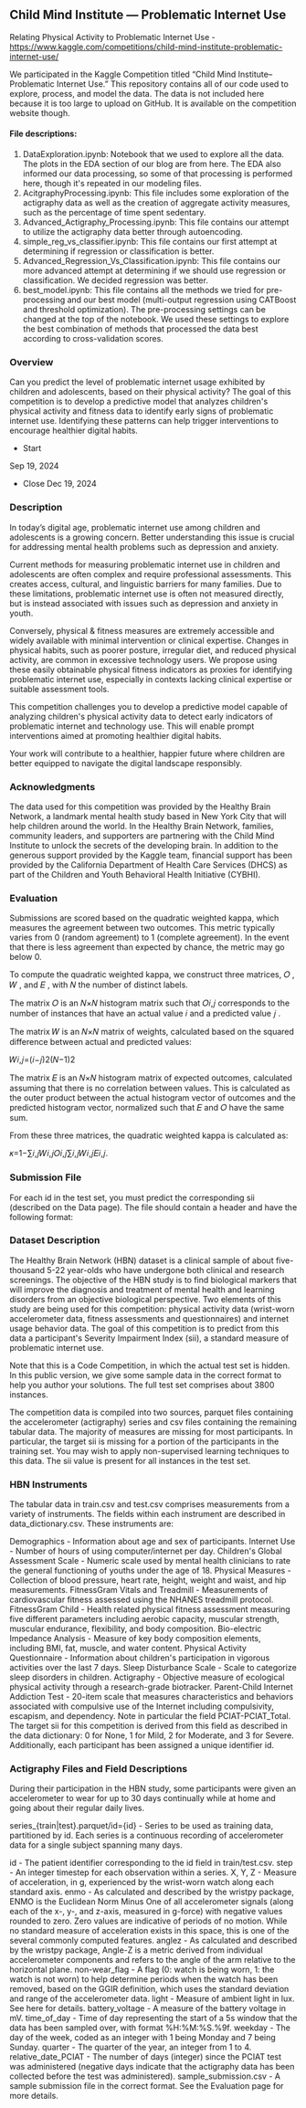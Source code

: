 ## **Child Mind Institute — Problematic Internet Use**
Relating Physical Activity to Problematic Internet Use - https://www.kaggle.com/competitions/child-mind-institute-problematic-internet-use/

We participated in the Kaggle Competition titled “Child Mind Institute–Problematic Internet Use.” This repository contains all of our code used to explore, process, and model the data. The data is not included here because it is too large to upload on GitHub. It is available on the competition website though.

#### File descriptions:

1) DataExploration.ipynb: Notebook that we used to explore all the data. The plots in the EDA section of our blog are from here. The EDA also informed our data processing, so some of that processing is performed here, though it's repeated in our modeling files.
2) AcitgraphyProcessing.ipynb: This file includes some exploration of the actigraphy data as well as the creation of aggregate activity measures, such as the percentage of time spent sedentary.
3) Advanced_Actigraphy_Processing.ipynb: This file contains our attempt to utilize the actigraphy data better through autoencoding.
4) simple_reg_vs_classifier.ipynb: This file contains our first attempt at determining if regression or classification is better.
5) Advanced_Regression_Vs_Classification.ipynb: This file contains our more advanced attempt at determining if we should use regression or classification. We decided regression was better.
6) best_model.ipynb: This file contains all the methods we tried for pre-processing and our best model (multi-output regression using CATBoost and threshold optimization). The pre-processing settings can be changed at the top of the notebook. We used these settings to explore the best combination of methods that processed the data best according to cross-validation scores.


### Overview
Can you predict the level of problematic internet usage exhibited by children and adolescents, based on their physical activity? The goal of this competition is to develop a predictive model that analyzes children's physical activity and fitness data to identify early signs of problematic internet use. Identifying these patterns can help trigger interventions to encourage healthier digital habits.

* Start

Sep 19, 2024
* Close
Dec 19, 2024

### Description
In today’s digital age, problematic internet use among children and adolescents is a growing concern. Better understanding this issue is crucial for addressing mental health problems such as depression and anxiety.

Current methods for measuring problematic internet use in children and adolescents are often complex and require professional assessments. This creates access, cultural, and linguistic barriers for many families. Due to these limitations, problematic internet use is often not measured directly, but is instead associated with issues such as depression and anxiety in youth.

Conversely, physical & fitness measures are extremely accessible and widely available with minimal intervention or clinical expertise. Changes in physical habits, such as poorer posture, irregular diet, and reduced physical activity, are common in excessive technology users. We propose using these easily obtainable physical fitness indicators as proxies for identifying problematic internet use, especially in contexts lacking clinical expertise or suitable assessment tools.

This competition challenges you to develop a predictive model capable of analyzing children's physical activity data to detect early indicators of problematic internet and technology use. This will enable prompt interventions aimed at promoting healthier digital habits.

Your work will contribute to a healthier, happier future where children are better equipped to navigate the digital landscape responsibly.

### Acknowledgments
The data used for this competition was provided by the Healthy Brain Network, a landmark mental health study based in New York City that will help children around the world. In the Healthy Brain Network, families, community leaders, and supporters are partnering with the Child Mind Institute to unlock the secrets of the developing brain. In addition to the generous support provided by the Kaggle team, financial support has been provided by the California Department of Health Care Services (DHCS) as part of the Children and Youth Behavioral Health Initiative (CYBHI).

### Evaluation
Submissions are scored based on the quadratic weighted kappa, which measures the agreement between two outcomes. This metric typically varies from 0 (random agreement) to 1 (complete agreement). In the event that there is less agreement than expected by chance, the metric may go below 0.

To compute the quadratic weighted kappa, we construct three matrices, 𝑂
, 𝑊
, and 𝐸
, with 𝑁
 the number of distinct labels.

The matrix 𝑂
 is an 𝑁×𝑁
 histogram matrix such that 𝑂𝑖,𝑗
 corresponds to the number of instances that have an actual value 𝑖
 and a predicted value 𝑗
.

The matrix 𝑊
 is an 𝑁×𝑁
 matrix of weights, calculated based on the squared difference between actual and predicted values:

𝑊𝑖,𝑗=(𝑖−𝑗)2(𝑁−1)2

The matrix 𝐸
 is an 𝑁×𝑁
 histogram matrix of expected outcomes, calculated assuming that there is no correlation between values. This is calculated as the outer product between the actual histogram vector of outcomes and the predicted histogram vector, normalized such that 𝐸
 and 𝑂
 have the same sum.

From these three matrices, the quadratic weighted kappa is calculated as: 

𝜅=1−∑𝑖,𝑗𝑊𝑖,𝑗𝑂𝑖,𝑗∑𝑖,𝑗𝑊𝑖,𝑗𝐸𝑖,𝑗.

### Submission File
For each id in the test set, you must predict the corresponding sii (described on the Data page). The file should contain a header and have the following format:

### Dataset Description
The Healthy Brain Network (HBN) dataset is a clinical sample of about five-thousand 5-22 year-olds who have undergone both clinical and research screenings. The objective of the HBN study is to find biological markers that will improve the diagnosis and treatment of mental health and learning disorders from an objective biological perspective. Two elements of this study are being used for this competition: physical activity data (wrist-worn accelerometer data, fitness assessments and questionnaires) and internet usage behavior data. The goal of this competition is to predict from this data a participant's Severity Impairment Index (sii), a standard measure of problematic internet use.

Note that this is a Code Competition, in which the actual test set is hidden. In this public version, we give some sample data in the correct format to help you author your solutions. The full test set comprises about 3800 instances.

The competition data is compiled into two sources, parquet files containing the accelerometer (actigraphy) series and csv files containing the remaining tabular data. The majority of measures are missing for most participants. In particular, the target sii is missing for a portion of the participants in the training set. You may wish to apply non-supervised learning techniques to this data. The sii value is present for all instances in the test set.

### HBN Instruments
The tabular data in train.csv and test.csv comprises measurements from a variety of instruments. The fields within each instrument are described in data_dictionary.csv. These instruments are:

Demographics - Information about age and sex of participants.
Internet Use - Number of hours of using computer/internet per day.
Children's Global Assessment Scale - Numeric scale used by mental health clinicians to rate the general functioning of youths under the age of 18.
Physical Measures - Collection of blood pressure, heart rate, height, weight and waist, and hip measurements.
FitnessGram Vitals and Treadmill - Measurements of cardiovascular fitness assessed using the NHANES treadmill protocol.
FitnessGram Child - Health related physical fitness assessment measuring five different parameters including aerobic capacity, muscular strength, muscular endurance, flexibility, and body composition.
Bio-electric Impedance Analysis - Measure of key body composition elements, including BMI, fat, muscle, and water content.
Physical Activity Questionnaire - Information about children's participation in vigorous activities over the last 7 days.
Sleep Disturbance Scale - Scale to categorize sleep disorders in children.
Actigraphy - Objective measure of ecological physical activity through a research-grade biotracker.
Parent-Child Internet Addiction Test - 20-item scale that measures characteristics and behaviors associated with compulsive use of the Internet including compulsivity, escapism, and dependency.
Note in particular the field PCIAT-PCIAT_Total. The target sii for this competition is derived from this field as described in the data dictionary: 0 for None, 1 for Mild, 2 for Moderate, and 3 for Severe. Additionally, each participant has been assigned a unique identifier id.

### Actigraphy Files and Field Descriptions
During their participation in the HBN study, some participants were given an accelerometer to wear for up to 30 days continually while at home and going about their regular daily lives.

series_{train|test}.parquet/id={id} - Series to be used as training data, partitioned by id. Each series is a continuous recording of accelerometer data for a single subject spanning many days.

id - The patient identifier corresponding to the id field in train/test.csv.
step - An integer timestep for each observation within a series.
X, Y, Z - Measure of acceleration, in g, experienced by the wrist-worn watch along each standard axis.
enmo - As calculated and described by the wristpy package, ENMO is the Euclidean Norm Minus One of all accelerometer signals (along each of the x-, y-, and z-axis, measured in g-force) with negative values rounded to zero. Zero values are indicative of periods of no motion. While no standard measure of acceleration exists in this space, this is one of the several commonly computed features.
anglez - As calculated and described by the wristpy package, Angle-Z is a metric derived from individual accelerometer components and refers to the angle of the arm relative to the horizontal plane.
non-wear_flag - A flag (0: watch is being worn, 1: the watch is not worn) to help determine periods when the watch has been removed, based on the GGIR definition, which uses the standard deviation and range of the accelerometer data.
light - Measure of ambient light in lux. See ​​here for details.
battery_voltage - A measure of the battery voltage in mV.
time_of_day - Time of day representing the start of a 5s window that the data has been sampled over, with format %H:%M:%S.%9f.
weekday - The day of the week, coded as an integer with 1 being Monday and 7 being Sunday.
quarter - The quarter of the year, an integer from 1 to 4.
relative_date_PCIAT - The number of days (integer) since the PCIAT test was administered (negative days indicate that the actigraphy data has been collected before the test was administered).
sample_submission.csv - A sample submission file in the correct format. See the Evaluation page for more details.
